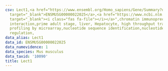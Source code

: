 ```yaml
---
csv: Lect1,<a href="https://www.ensembl.org/Homo_sapiens/Gene/Summary?db=core;g=ENSMUSG00000022025"
  target="_blank">ENSMUSG00000022025</a>,<a href="https://www.ncbi.nlm.nih.gov/pubmed/23834426"
  target="_blank"><i class="fas fa-file"></i></a>",chromatin immunoprecipitation assay,direct
  interaction,prime adult stage, liver, Hepatocyte, high throughput transcription
  profiling by microarray,nucleotide sequence identification,nucleotide sequence identification,transcriptional
  regulation,
data_alias: Lect1
data_id: ENSMUSG00000022025
data_numevidence: 1
data_species: Mus musculus
data_taxid: '10090'
title: Lect1
---
```

